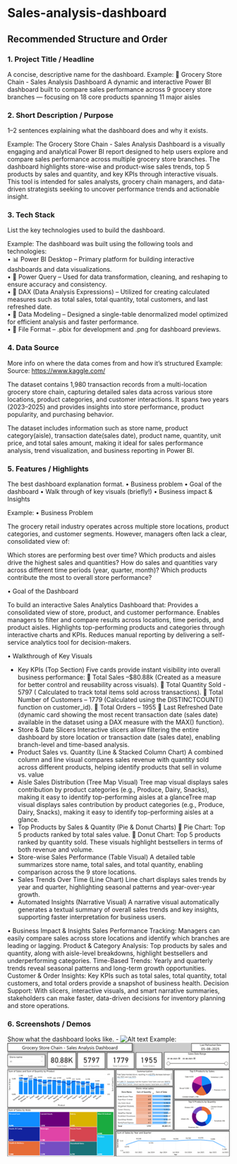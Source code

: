 # Sales-analysis-dashboard
## Recommended Structure and Order
### 1.	Project Title / Headline
A concise, descriptive name for the dashboard.
Example: 
🛒 Grocery Store Chain - Sales Analysis Dashboard
A dynamic and interactive Power BI dashboard built to compare sales performance across 9 grocery store branches — focusing on 18 core products spanning 11 major aisles

### 2.	Short Description / Purpose
1–2 sentences explaining what the dashboard does and why it exists.

Example: 
The Grocery Store Chain - Sales Analysis Dashboard is a visually engaging and analytical Power BI report designed to help users explore and compare sales performance across multiple grocery store branches. The dashboard highlights store-wise and product-wise sales trends, top 5 products by sales and quantity, and key KPIs through interactive visuals. This tool is intended for sales analysts, grocery chain managers, and data-driven strategists seeking to uncover performance trends and actionable insight.

### 3.	Tech Stack
List the key technologies used to build the dashboard.

Example:
The dashboard was built using the following tools and technologies:<br>
•	📊 Power BI Desktop – Primary platform for building interactive dashboards and data visualizations.<br>
•	📂 Power Query – Used for data transformation, cleaning, and reshaping to ensure accuracy and consistency.<br>
•	🧠 DAX (Data Analysis Expressions) – Utilized for creating calculated measures such as total sales, total quantity, total customers, and last refreshed date.<br>
•	📝 Data Modeling – Designed a single-table denormalized model optimized for efficient analysis and faster performance.<br>
•	📁 File Format – .pbix for development and .png for dashboard previews.

### 4.	Data Source
More info on where the data comes from and how it’s structured
Example:
Source:  https://www.kaggle.com/

The dataset contains 1,980 transaction records from a multi-location grocery store chain, capturing detailed sales data across various store locations, product categories, and customer interactions. It spans two years (2023–2025) and provides insights into store performance, product popularity, and purchasing behavior.

The dataset includes information such as store name, product category(aisle), transaction date(sales date), product name, quantity, unit price, and total sales amount, making it ideal for sales performance analysis, trend visualization, and business reporting in Power BI.

### 5.	Features / Highlights
The best dashboard explanation format. 
•	Business problem
•	Goal of the dashboard
•	Walk through of key visuals (briefly!)
•	Business impact & Insights

Example:
•	Business Problem

The grocery retail industry operates across multiple store locations, product categories, and customer segments. However, managers often lack a clear, consolidated view of:

Which stores are performing best over time?
Which products and aisles drive the highest sales and quantities?
How do sales and quantities vary across different time periods (year, quarter, month)?
Which products contribute the most to overall store performance?

•	Goal of the Dashboard

To build an interactive Sales Analytics Dashboard that:
Provides a consolidated view of store, product, and customer performance.
Enables managers to filter and compare results across locations, time periods, and product aisles.
Highlights top-performing products and categories through interactive charts and KPIs.
Reduces manual reporting by delivering a self-service analytics tool for decision-makers.

•	Walkthrough of Key Visuals
- Key KPIs (Top Section)
    Five cards provide instant visibility into overall business performance:
    	Total Sales –$80.88k (Created as a measure for better control and reusability across visuals).
    	Total Quantity Sold - 5797 ( Calculated to track total items sold across transactions).
    	Total Number of Customers – 1779 (Calculated using the DISTINCTCOUNT() function on customer_id).
    	Total Orders – 1955
    	Last Refreshed Date (dynamic card showing the most recent transaction date (sales date) available in the dataset using a DAX measure with the MAX() function).
-	Store & Date Slicers
        Interactive slicers allow filtering the entire dashboard by store location or transaction date (sales date), enabling branch-level and time-based analysis.
-	Product Sales vs. Quantity (Line & Stacked Column Chart)
        A combined column and line visual compares sales revenue with quantity sold across different products, helping identify products that sell in volume vs. value
-	Aisle Sales Distribution (Tree Map Visual)
        Tree map visual displays sales contribution by product categories (e.g., Produce, Dairy, Snacks), making it easy to identify top-performing aisles at a glanceTree map visual displays sales contribution by product categories (e.g., Produce, Dairy, Snacks), making it easy to identify top-performing aisles at a glance.
-	Top Products by Sales & Quantity (Pie & Donut Charts)
        	Pie Chart: Top 5 products ranked by total sales value.
        	Donut Chart: Top 5 products ranked by quantity sold.
        These visuals highlight bestsellers in terms of both revenue and volume.
-	Store-wise Sales Performance (Table Visual)
        A detailed table summarizes store name, total sales, and total quantity, enabling comparison across the 9 store locations.
-	Sales Trends Over Time (Line Chart)
        Line chart displays sales trends by year and quarter, highlighting seasonal patterns and year-over-year growth.
-	Automated Insights (Narrative Visual)
        A narrative visual automatically generates a textual summary of overall sales trends and key insights, supporting faster interpretation for business users.

•	Business Impact & Insights
        Sales Performance Tracking: Managers can easily compare sales across store locations and identify which branches are leading or lagging.
        Product & Category Analysis: Top products by sales and quantity, along with aisle-level breakdowns, highlight bestsellers and underperforming categories.
        Time-Based Trends: Yearly and quarterly trends reveal seasonal patterns and long-term growth opportunities.
        Customer & Order Insights: Key KPIs such as total sales, total quantity, total customers, and total orders provide a snapshot of business health.
        Decision Support: With slicers, interactive visuals, and smart narrative summaries, stakeholders can make faster, data-driven decisions for inventory planning and store operations.

### 6.	Screenshots / Demos
Show what the dashboard looks like. - ![Alt text]()
Example: ![Dashboard Preview](https://github.com/R-Saran19/Sales-Analysis-Dashboard/blob/main/Dashboard%20Snapshot.png)
